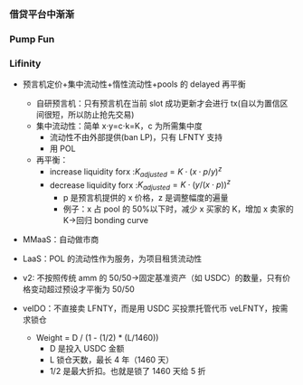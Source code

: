 ### 借贷平台中渐渐

### Pump Fun

### Lifinity

- 预言机定价+集中流动性+惰性流动性+pools 的 delayed 再平衡

  - 自研预言机：只有预言机在当前 slot 成功更新才会进行 tx(自以为置信区间很短，所以防止抢先交易)
  - 集中流动性：简单 x⋅y=c⋅k=K，c 为所需集中度
    - 流动性不由外部提供(ban LP)，只有 LFNTY 支持
    - 用 POL
  - 再平衡：
    - increase liquidity forx :$K_{adjusted} = K \cdot (x \cdot p / y)^z$
    - decrease liquidity forx :$K_{adjusted} = K \cdot (y/(x \cdot p))^z$
      - p 是预言机提供的 x 价格，z 是调整幅度的遍量
      - 例子：x 占 pool 的 50%以下时，减少 x 买家的 K，增加 x 卖家的 K->回归 bonding curve

- MMaaS：自动做市商
- LaaS：POL 的流动性作为服务，为项目租赁流动性
- v2: 不按照传统 amm 的 50/50->固定基准资产（如 USDC）的数量，只有价格变动超过预设才平衡为 50/50
- veIDO：不直接卖 LFNTY，而是用 USDC 买投票托管代币 veLFNTY，按需求锁仓
  - Weight = D / (1 - (1/2) \* (L/1460))
    - D 是投入 USDC 金额
    - L 锁仓天数，最长 4 年（1460 天）
    - 1/2 是最大折扣。也就是锁了 1460 天给 5 折
